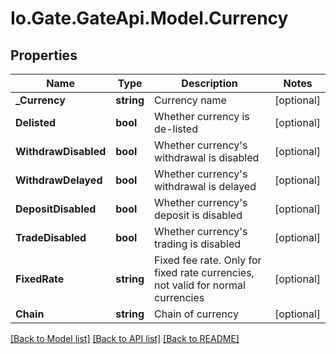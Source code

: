 
# Io.Gate.GateApi.Model.Currency

## Properties

Name | Type | Description | Notes
------------ | ------------- | ------------- | -------------
**_Currency** | **string** | Currency name | [optional] 
**Delisted** | **bool** | Whether currency is de-listed | [optional] 
**WithdrawDisabled** | **bool** | Whether currency&#39;s withdrawal is disabled | [optional] 
**WithdrawDelayed** | **bool** | Whether currency&#39;s withdrawal is delayed | [optional] 
**DepositDisabled** | **bool** | Whether currency&#39;s deposit is disabled | [optional] 
**TradeDisabled** | **bool** | Whether currency&#39;s trading is disabled | [optional] 
**FixedRate** | **string** | Fixed fee rate. Only for fixed rate currencies, not valid for normal currencies | [optional] 
**Chain** | **string** | Chain of currency | [optional] 

[[Back to Model list]](../README.md#documentation-for-models)
[[Back to API list]](../README.md#documentation-for-api-endpoints)
[[Back to README]](../README.md)
